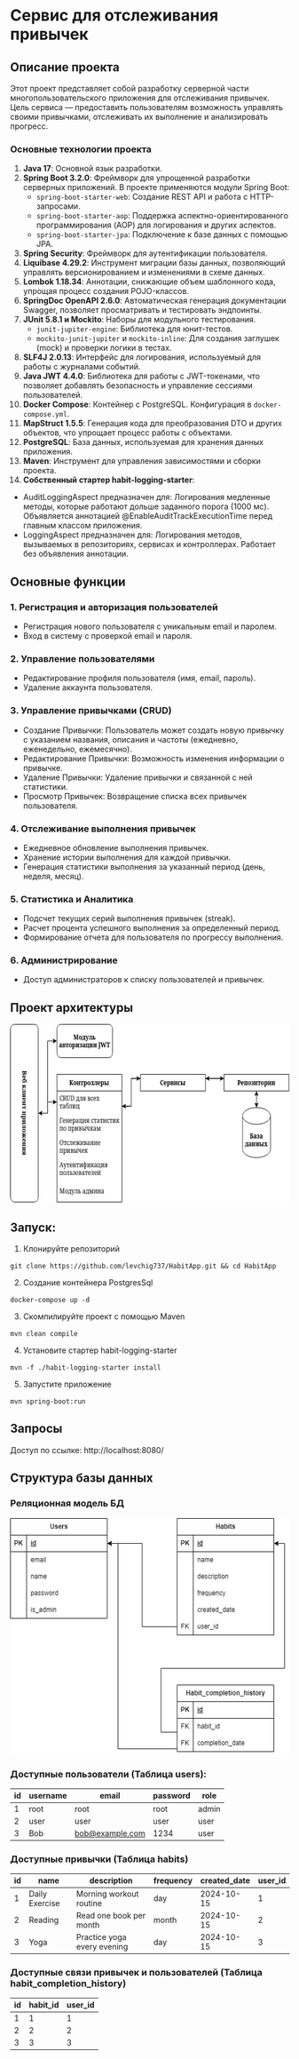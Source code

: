 # Сервис для отслеживания привычек
## Описание проекта
Этот проект представляет собой разработку серверной части многопользовательского приложения для отслеживания привычек. 
Цель сервиса — предоставить пользователям возможность управлять своими привычками, отслеживать их выполнение и анализировать прогресс. 

### Основные технологии проекта
1. **Java 17**: Основной язык разработки.
2. **Spring Boot 3.2.0**: Фреймворк для упрощенной разработки серверных приложений. В проекте применяются модули Spring Boot:
   - `spring-boot-starter-web`: Создание REST API и работа с HTTP-запросами.
   - `spring-boot-starter-aop`: Поддержка аспектно-ориентированного программирования (AOP) для логирования и других аспектов.
   - `spring-boot-starter-jpa`: Подключение к базе данных с помощью JPA.
3. **Spring Security**: Фреймворк для аутентификации пользователя.
4. **Liquibase 4.29.2**: Инструмент миграции базы данных, позволяющий управлять версионированием и изменениями в схеме данных.
5. **Lombok 1.18.34**: Аннотации, снижающие объем шаблонного кода, упрощая процесс создания POJO-классов.
6. **SpringDoc OpenAPI 2.6.0**: Автоматическая генерация документации Swagger, позволяет просматривать и тестировать эндпоинты.
7. **JUnit 5.8.1 и Mockito**: Наборы для модульного тестирования.
   - `junit-jupiter-engine`: Библиотека для юнит-тестов.
   - `mockito-junit-jupiter` и `mockito-inline`: Для создания заглушек (mock) и проверки логики в тестах.
8. **SLF4J 2.0.13**: Интерфейс для логирования, используемый для работы с журналами событий.
9. **Java JWT 4.4.0**: Библиотека для работы с JWT-токенами, что позволяет добавлять безопасность и управление сессиями пользователей.
10. **Docker Compose**: Контейнер с PostgreSQL. Конфигурация в `docker-compose.yml`.
11. **MapStruct 1.5.5**: Генерация кода для преобразования DTO и других объектов, что упрощает процесс работы с объектами.
12. **PostgreSQL**: База данных, используемая для хранения данных приложения.
13. **Maven**: Инструмент для управления зависимостями и сборки проекта.
14. **Собственный стартер habit-logging-starter**:
- AuditLoggingAspect предназначен для: Логирования медленные методы, которые работают дольше заданного порога (1000 мс).
  Объявляется аннотацией @EnableAuditTrackExecutionTime перед главным классом приложения.
- LoggingAspect предназначен для: Логирования методов, вызываемых в репозиториях, сервисах и контроллерах.
  Работает без объявления аннотации.

## Основные функции
### 1. Регистрация и авторизация пользователей
- Регистрация нового пользователя с уникальным email и паролем.
- Вход в систему с проверкой email и пароля.

### 2. Управление пользователями
- Редактирование профиля пользователя (имя, email, пароль).
- Удаление аккаунта пользователя.

### 3. Управление привычками (CRUD)
- Создание Привычки: Пользователь может создать новую привычку с указанием названия, описания и частоты (ежедневно, еженедельно, ежемесячно).
- Редактирование Привычки: Возможность изменения информации о привычке.
- Удаление Привычки: Удаление привычки и связанной с ней статистики.
- Просмотр Привычек: Возвращение списка всех привычек пользователя.

### 4. Отслеживание выполнения привычек
- Ежедневное обновление выполнения привычек.
- Хранение истории выполнения для каждой привычки.
- Генерация статистики выполнения за указанный период (день, неделя, месяц).

### 5. Статистика и Аналитика
- Подсчет текущих серий выполнения привычек (streak).
- Расчет процента успешного выполнения за определенный период.
- Формирование отчета для пользователя по прогрессу выполнения.

### 6. Администрирование
- Доступ администраторов к списку пользователей и привычек.


## Проект архитектуры
<img src="images/Проект_архитектуры_HabitApp.drawio.png" width="602" height="321" alt="Проект архитектуры"/>


## Запуск:
1. Клонируйте репозиторий

```shell
git clone https://github.com/levchig737/HabitApp.git && cd HabitApp
```

2. Создание контейнера PostgresSql

```shell
docker-compose up -d
```

3. Скомпилируйте проект с помощью Maven

```shell
mvn clean compile
```

4. Установите стартер habit-logging-starter

```shell
mvn -f ./habit-logging-starter install
```

5. Запустите приложение

```shell
mvn spring-boot:run
```

## Запросы
Доступ по ссылке: http://localhost:8080/

## Структура базы данных
### Реляционная модель БД
<img src="images/Реляционная_модель.png" width="520" height="425" alt="Реляционная модель"/>

### Доступные пользователи (Таблица users):
| id | username | email              | password  | role  |
|----|----------|--------------------|-----------|-------|
| 1  | root     | root               | root      | admin |
| 2  | user     | user               | user      | user |
| 3  | Bob      | bob@example.com     | 1234      | user |

### Доступные привычки (Таблица habits)
| id | name           | description                    | frequency | created_date | user_id |
|----|----------------|--------------------------------|-----------|--------------|---------|
| 1  | Daily Exercise | Morning workout routine        | day       | 2024-10-15   | 1       |
| 2  | Reading        | Read one book per month        | month     | 2024-10-15   | 2       |
| 3  | Yoga           | Practice yoga every evening    | day       | 2024-10-15   | 3       |

### Доступные связи привычек и пользователей (Таблица habit_completion_history)
| id | habit_id | user_id |
|----|----------|---------|
| 1  | 1        | 1       |
| 2  | 2        | 2       |
| 3  | 3        | 3       |